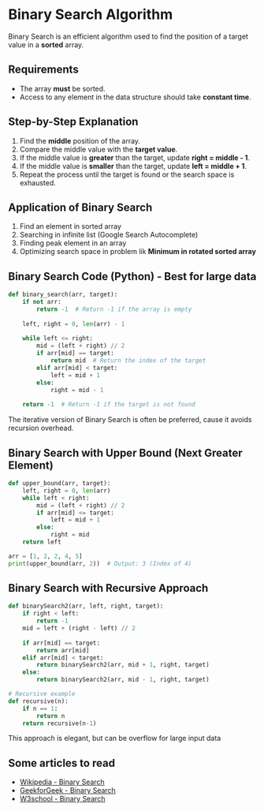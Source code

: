 # Binary Search Algorithm

Binary Search is an efficient algorithm used to find the position of a target value in a **sorted** array.

## Requirements
- The array **must** be sorted.
- Access to any element in the data structure should take **constant time**.

## Step-by-Step Explanation
1. Find the **middle** position of the array.
2. Compare the middle value with the **target value**.
3. If the middle value is **greater** than the target, update **right = middle - 1**.
4. If the middle value is **smaller** than the target, update **left = middle + 1**.
5. Repeat the process until the target is found or the search space is exhausted.

## Application of Binary Search
1. Find an element in sorted array
2. Searching in infinite list (Google Search Autocomplete)
3. Finding peak element in an array
4. Optimizing search space in problem lik **Minimum in rotated sorted array**

## Binary Search Code (Python) - Best for large data
```python
def binary_search(arr, target):
    if not arr:
        return -1  # Return -1 if the array is empty
    
    left, right = 0, len(arr) - 1
    
    while left <= right:
        mid = (left + right) // 2
        if arr[mid] == target:
            return mid  # Return the index of the target
        elif arr[mid] < target:
            left = mid + 1
        else:
            right = mid - 1
            
    return -1  # Return -1 if the target is not found
```
The iterative version of Binary Search is often be preferred, cause it avoids recursion overhead.

## Binary Search with Upper Bound (Next Greater Element)
```python
def upper_bound(arr, target):
    left, right = 0, len(arr)
    while left < right:
        mid = (left + right) // 2
        if arr[mid] <= target:
            left = mid + 1
        else:
            right = mid
    return left

arr = [1, 2, 2, 4, 5]
print(upper_bound(arr, 2))  # Output: 3 (Index of 4)
```

## Binary Search with Recursive Approach
```python
def binarySearch2(arr, left, right, target):
    if right < left:
        return -1
    mid = left + (right - left) // 2
    
    if arr[mid] == target:
        return arr[mid]
    elif arr[mid] < target:
        return binarySearch2(arr, mid + 1, right, target)
    else:
        return binarySearch2(arr, mid - 1, right, target)

# Recursive example
def recursive(n):
    if n == 1:
        return n
    return recursive(n-1)
```
This approach is elegant, but can be overflow for large input data

## Some articles to read
- [Wikipedia - Binary Search](https://en.wikipedia.org/wiki/Binary_search)
- [GeekforGeek - Binary Search](https://www.geeksforgeeks.org/binary-search/)
- [W3school - Binary Search](https://www.w3schools.com/dsa/dsa_algo_binarysearch.php)